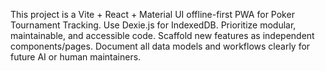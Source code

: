 <!-- Use this file to provide workspace-specific custom instructions to Copilot. For more details, visit https://code.visualstudio.com/docs/copilot/copilot-customization#_use-a-githubcopilotinstructionsmd-file -->

This project is a Vite + React + Material UI offline-first PWA for Poker Tournament Tracking. Use Dexie.js for IndexedDB. Prioritize modular, maintainable, and accessible code. Scaffold new features as independent components/pages. Document all data models and workflows clearly for future AI or human maintainers.
